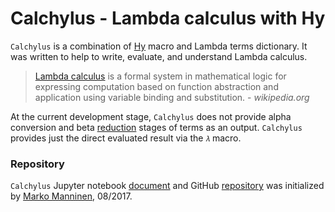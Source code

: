 # Calchylus - Lambda calculus with Hy

`Calchylus` is a combination of [Hy](http://docs.hylang.org) macro and Lambda terms dictionary. It was written to help to write, evaluate, and understand Lambda calculus.

<blockquote><a href="https://en.wikipedia.org/wiki/Lambda_calculus">Lambda calculus</a> is a formal system in mathematical logic for expressing computation based on function abstraction and application using variable binding and substitution. -<i> wikipedia.org</i></blockquote>


At the current development stage, `Calchylus` does not provide alpha conversion and beta [reduction](https://en.wikipedia.org/wiki/Lambda_calculus#Reduction) stages of terms as an output. `Calchylus` provides just the direct evaluated result via the `𝜆` macro.

### Repository

`Calchylus` Jupyter notebook [document](http://nbviewer.jupyter.org/github/markomanninen/calchylus/blob/master/Calchylus%20-%20Lambda%20calculus%20in%20Hy.ipynb) and GitHub [repository](https://github.com/markomanninen/calchylus) was initialized by [Marko Manninen](https://github.com/markomanninen), 08/2017.
